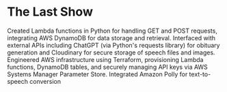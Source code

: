 
# The Last Show

Created Lambda functions in Python for handling GET and POST requests, integrating AWS DynamoDB for data storage and retrieval.
Interfaced with external APIs including ChatGPT (via Python's requests library) for obituary generation and Cloudinary for secure storage of speech files and images.
Engineered AWS infrastructure using Terraform, provisioning Lambda functions, DynamoDB tables, and securely managing API keys via AWS Systems Manager Parameter Store.
Integrated Amazon Polly for text-to-speech conversion 

